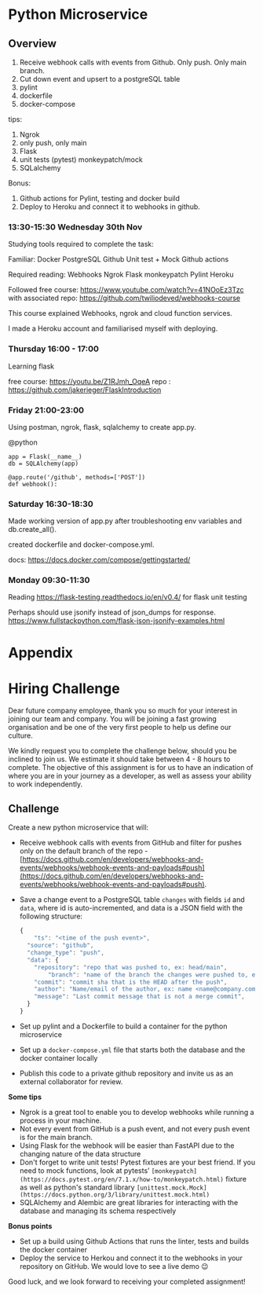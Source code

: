 
# Python Microservice

## Overview

1. Receive webhook calls with events from Github. Only push. Only main branch.
2. Cut down event and upsert to a postgreSQL table
3. pylint
4. dockerfile
5. docker-compose

tips:

1. Ngrok
2. only push, only main
3. Flask
4. unit tests (pytest) monkeypatch/mock
5. SQLalchemy

Bonus:
1. Github actions for Pylint, testing and docker build
2. Deploy to Heroku and connect it to webhooks in github.

### 13:30-15:30 Wednesday 30th Nov

Studying tools required to complete the task:

Familiar:
Docker
PostgreSQL
Github
Unit test + Mock
Github actions

Required reading:
Webhooks
Ngrok
Flask
monkeypatch
Pylint
Heroku

Followed free course: https://www.youtube.com/watch?v=41NOoEz3Tzc
with associated repo: https://github.com/twiliodeved/webhooks-course

This course explained Webhooks, ngrok and cloud function services.

I made a Heroku account and familiarised myself with deploying. 

### Thursday 16:00 - 17:00

Learning flask

free course: https://youtu.be/Z1RJmh_OqeA
repo : https://github.com/jakerieger/FlaskIntroduction

### Friday 21:00-23:00

Using postman, ngrok, flask, sqlalchemy to create app.py. 

@python
```
app = Flask(__name__)
db = SQLAlchemy(app)

@app.route('/github', methods=['POST'])
def webhook():

```

### Saturday 16:30-18:30


Made working version of app.py after troubleshooting env variables and db.create_all(). 

created dockerfile and docker-compose.yml.



docs: https://docs.docker.com/compose/gettingstarted/

### Monday 09:30-11:30

Reading https://flask-testing.readthedocs.io/en/v0.4/ for flask unit testing

Perhaps should use jsonify instead of json_dumps for response. https://www.fullstackpython.com/flask-json-jsonify-examples.html



# Appendix

# <company> Hiring Challenge

Dear future company employee, thank you so much for your interest in joining our team and company. You will be joining a fast growing organisation and be one of the very first people to help us define our culture.

We kindly request you to complete the challenge below, should you be inclined to join us. We estimate it should take between 4 - 8 hours to complete. The objective of this assignment is for us to have an indication of where you are in your journey as a developer, as well as assess your ability to work independently.

## Challenge

Create a new python microservice that will:

- Receive webhook calls with events from GitHub and filter for pushes only on the default branch of the repo - [https://docs.github.com/en/developers/webhooks-and-events/webhooks/webhook-events-and-payloads#push](https://docs.github.com/en/developers/webhooks-and-events/webhooks/webhook-events-and-payloads#push).
- Save a change event to a PostgreSQL table `changes` with fields `id` and `data`, where id is auto-incremented, and data is a JSON field with the following structure:
    
    ```jsx
    {
    	"ts": "<time of the push event>",
      "source": "github",
      "change_type": "push",
      "data": {
        "repository": "repo that was pushed to, ex: head/main",
    		"branch": "name of the branch the changes were pushed to, ex: main",,
        "commit": "commit sha that is the HEAD after the push",
        "author": "Name/email of the author, ex: name <name@company.com>",
        "message": "Last commit message that is not a merge commit",
      }
    }
    ```
    
- Set up pylint and a Dockerfile to build a container for the python microservice
- Set up a `docker-compose.yml` file that starts both the database and the docker container locally
- Publish this code to a private github repository and invite us as an external collaborator for review.

**Some tips**

- Ngrok is a great tool to enable you to develop webhooks while running a process in your machine.
- Not every event from GitHub is a push event, and not every push event is for the main branch.
- Using Flask for the webhook will be easier than FastAPI due to the changing nature of the data structure
- Don't forget to write unit tests! Pytest fixtures are your best friend. If you need to mock functions, look at pytests’ `[monkeypatch](https://docs.pytest.org/en/7.1.x/how-to/monkeypatch.html)` fixture as well as python's standard library `[unittest.mock.Mock](https://docs.python.org/3/library/unittest.mock.html)`
- SQLAlchemy and Alembic are great libraries for interacting with the database and managing its schema respectively

**Bonus points**

- Set up a build using Github Actions that runs the linter, tests and builds the docker container
- Deploy the service to Herkou and connect it to the webhooks in your repository on GitHub. We would love to see a live demo 😉

Good luck, and we look forward to receiving your completed assignment!

